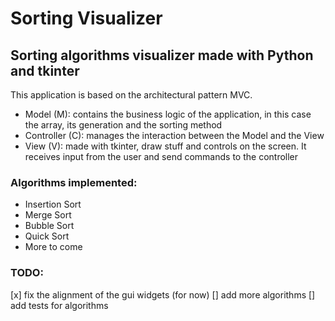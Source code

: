 # Sorting Visualizer

## Sorting algorithms visualizer made with Python and tkinter

This application is based on the architectural pattern MVC.

- Model (M): contains the business logic of the application, in this case the array, its generation and the sorting method
- Controller (C): manages the interaction between the Model and the View
- View (V): made with tkinter, draw stuff and controls on the screen. It receives input from the user and send commands to the controller

### Algorithms implemented:
- Insertion Sort
- Merge Sort
- Bubble Sort
- Quick Sort
- More to come

### TODO:
[x] fix the alignment of the gui widgets (for now)
[] add more algorithms
[] add tests for algorithms
